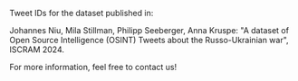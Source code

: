 Tweet IDs for the dataset published in:

Johannes Niu, Mila Stillman, Philipp Seeberger, Anna Kruspe: "A dataset of Open Source Intelligence (OSINT) Tweets about the Russo-Ukrainian war", ISCRAM 2024.

For more information, feel free to contact us!

